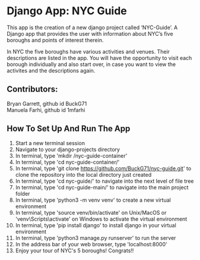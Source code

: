# **Django App: NYC Guide**
This app is the creation of a new django project called ‘NYC-Guide’.
A Django app that provides the user with information about NYC’s five boroughs and points of interest therein.

In NYC the five boroughs have various activities and venues. Their descriptions are listed in the app. You will have the opportunity to visit each borough individually and also start over, in case you want to view the activites and the descriptions again.

## **Contributors:**
Bryan Garrett, github id BuckG71  
Manuela Farhi, github id 1mfarhi

## **How To Set Up And Run The App**

1. Start a new terminal session
2. Navigate to your django-projects directory
3. In terminal, type 'mkdir /nyc-guide-container'
4. In terminal, type 'cd nyc-guide-container/'
5. In terminal, type 'git clone https://github.com/BuckG71/nyc-guide.git' to clone the repository into the local directory just created
6. In terminal, type 'cd nyc-guide/' to navigate into the next level of file tree
7. In terminal, type 'cd nyc-guide-main/' to navigate into the main project folder
8. In terminal, type 'python3 -m venv venv' to create a new virtual environment
9. In terminal, type 'source venv/bin/activate' on Unix/MacOS or 'venv\Scripts\activate' on Windows to activate the virtual environment
10. In terminal, type 'pip install django' to install django in your virtual environment
11. In terminal, type 'python3 manage.py runserver' to run the server
12. In the address bar of your web browser, type 'localhost:8000'
13. Enjoy your tour of NYC's 5 boroughs! Congrats!!










